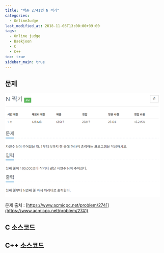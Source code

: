 ```yaml
---
title: "백준 2741번 N 찍기"
categories: 
  - OnlineJudge
last_modified_at: 2018-11-03T13:00:00+09:00
tags: 
  - Online judge
  - Baekjoon
  - C
  - C++
toc: true
sidebar_main: true
---
```


## 문제

![2741](https://github.com/lesslate/lesslate.github.io/blob/master/assets/img/OnlineJudge/2741.png?raw=true)

문제 출처 : [https://www.acmicpc.net/problem/2741](https://www.acmicpc.net/problem/2741)



## C 소스코드


<script src="https://gist.github.com/lesslate/4ec95a03d8c7b3be2b729e07137e8963.js"></script>


## C++ 소스코드

<script src="https://gist.github.com/lesslate/37c029a9080240611b9c23f058126723.js"></script>